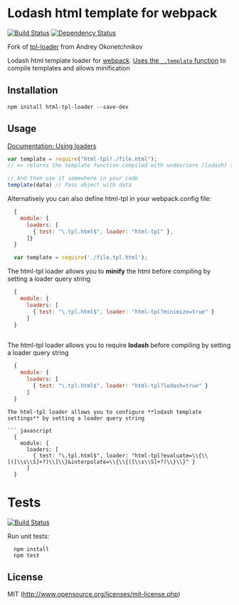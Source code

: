 # Lodash html template for webpack 
[![Build Status](https://secure.travis-ci.org/jantimon/html-tpl-loader.svg?branch=master)](http://travis-ci.org/jantimon/html-tpl-loader)  [![Dependency Status](https://david-dm.org/jantimon/html-tpl-loader.svg)](https://david-dm.org/jantimon/html-tpl-loader)

Fork of [tpl-loader](https://github.com/grassator/tpl-loader) from Andrey Okonetchnikov


Lodash html template loader for [webpack](http://webpack.github.io/). [Uses the `_.template` function](https://lodash.com/docs#template) to compile templates and allows minification

## Installation

`npm install html-tpl-loader --save-dev`

## Usage

[Documentation: Using loaders](http://webpack.github.io/docs/using-loaders.html)

``` javascript
var template = require("html-tpl!./file.html");
// => returns the template function compiled with undesrcore (lodash) templating engine.

// And then use it somewhere in your code
template(data) // Pass object with data
```

Alternatively you can also define html-tpl in your webpack.config file:

``` javascript
  {
    module: { 
      loaders: [
        { test: "\.tpl.html$", loader: "html-tpl" },
      ]}
  }
```

``` javascript
  var template = require('./file.tpl.html');
```

The html-tpl loader allows you to **minify** the html before compiling by setting a loader query string

``` javascript
  {
    module: { 
      loaders: [
        { test: "\.tpl.html$", loader: "html-tpl?minimize=true" }
      ]
  }
  
```
The html-tpl loader allows you to require **lodash** before compiling by setting a loader query string

``` javascript
  {
    module: { 
      loaders: [
        { test: "\.tpl.html$", loader: "html-tpl?lodash=true" }
      ]
  }
```
  
```
The html-tpl loader allows you to configure **lodash template settings** by setting a loader query string

``` javascript
  {
    module: { 
      loaders: [
        { test: "\.tpl.html$", loader: "html-tpl?evaluate=\\{\\[([\\s\\S]+?)\\]\\}&interpolate=\\{\\{([\\s\\S]+?)\\}\\}" }
      ]
  }
```

# Tests

[![Build Status](https://secure.travis-ci.org/jantimon/html-tpl-loader.svg?branch=master)](http://travis-ci.org/jantimon/html-tpl-loader)

Run unit tests:

```
  npm install
  npm test
```



## License

MIT (http://www.opensource.org/licenses/mit-license.php)



